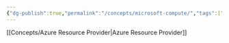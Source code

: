 ```yaml
---
{"dg-publish":true,"permalink":"/concepts/microsoft-compute/","tags":["concept/SRE/cloud/azure"]}
---
```


[[Concepts/Azure Resource Provider\|Azure Resource Provider]]
